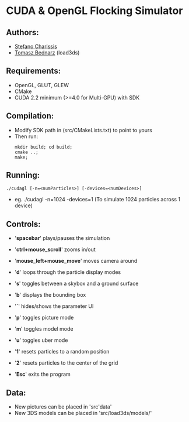 CUDA & OpenGL Flocking Simulator
=

## Authors:
+ [Stefano Charissis](https://github.com/scharissis)
+ [Tomasz Bednarz](https://github.com/tomaszbednarz) (load3ds)

## Requirements:
- OpenGL, GLUT, GLEW
- CMake
- CUDA 2.2 minimum (>=4.0 for Multi-GPU) with SDK

## Compilation:
- Modify SDK path in (src/CMakeLists.txt) to point to yours
- Then run:
	```
	mkdir build; cd build;
	cmake ..;	
	make;
	```

## Running:
`./cudagl [-n=<numParticles>] [-devices=<numDevices>]`
- eg. ./cudagl -n=1024 -devices=1 (To simulate 1024 particles across 1 device)
	
## Controls:
- '<b>spacebar</b>' plays/pauses the simulation
- '<b>ctrl+mouse_scroll</b>' zooms in/out
- '<b>mouse_left+mouse_move</b>' moves camera around

- '<b>d</b>' loops through the particle display modes
- '<b>s</b>' toggles between a skybox and a ground surface
- '<b>b</b>' displays the bounding box
- '<b>`</b>' hides/shows the parameter UI

- '<b>p</b>' toggles picture mode
- '<b>m</b>' toggles model mode
- '<b>u</b>' toggles uber mode

- '<b>1</b>' resets particles to a random position
- '<b>2</b>' resets particles to the center of the grid

- '<b>Esc</b>' exits the program

## Data:
- New pictures can be placed in 'src'data'
- New 3DS models can be placed in 'src/load3ds/models/'
